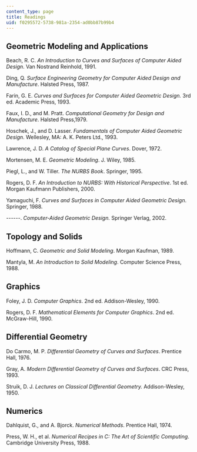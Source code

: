 ```yaml
---
content_type: page
title: Readings
uid: f0295572-5738-981a-2354-ad0bb87b99b4
---
```


Geometric Modeling and Applications
-----------------------------------

Beach, R. C. _An Introduction to Curves and Surfaces of Computer Aided Design_. Van Nostrand Reinhold, 1991.

Ding, Q. _Surface Engineering Geometry for Computer Aided Design and Manufacture_. Halsted Press, 1987.

Farin, G. E. _Curves and Surfaces for Computer Aided Geometric Design._ 3rd ed. Academic Press, 1993.

Faux, I. D., and M. Pratt. _Computational Geometry for Design and Manufacture_. Halsted Press,1979.

Hoschek, J., and D. Lasser. _Fundamentals of Computer Aided Geometric Design_. Wellesley, MA: A. K. Peters Ltd., 1993.

Lawrence, J. D. _A Catalog of Special Plane Curves_. Dover, 1972.

Mortensen, M. E. _Geometric Modeling_. J. Wiley, 1985.

Piegl, L., and W. Tiller. _The NURBS Book_. Springer, 1995.

Rogers, D. F. _An Introduction to NURBS: With Historical Perspective_. 1st ed. Morgan Kaufmann Publishers, 2000.

Yamaguchi, F. _Curves and Surfaces in Computer Aided Geometric Design_. Springer, 1988.

\------. _Computer-Aided Geometric Design._ Springer Verlag, 2002.

Topology and Solids
-------------------

Hoffmann, C. _Geometric and Solid Modeling_. Morgan Kaufman, 1989.

Mantyla, M. _An Introduction to Solid Modeling_. Computer Science Press, 1988.

Graphics
--------

Foley, J. D. _Computer Graphics_. 2nd ed. Addison-Wesley, 1990.

Rogers, D. F. _Mathematical Elements for Computer Graphics_. 2nd ed. McGraw-Hill, 1990.

Differential Geometry
---------------------

Do Carmo, M. P. _Differential Geometry of Curves and Surfaces_. Prentice Hall, 1976.

Gray, A. _Modern Differential Geometry of Curves and Surfaces_. CRC Press, 1993.

Struik, D. J. _Lectures on Classical Differential Geometry._ Addison-Wesley, 1950.

Numerics
--------

Dahlquist, G., and A. Bjorck. _Numerical Methods_. Prentice Hall, 1974.

Press, W. H., et al. _Numerical Recipes in C: The Art of Scientific Computing_. Cambridge University Press, 1988.